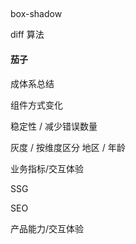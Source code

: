 ##

box-shadow

diff 算法

#### 茄子

成体系总结

组件方式变化

稳定性 / 减少错误数量

灰度 / 按维度区分 地区 / 年龄

业务指标/交互体验

SSG

SEO

产品能力/交互体验
